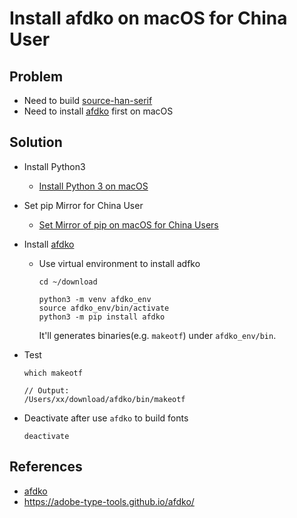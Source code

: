 # Install afdko on macOS for China User

## Problem
* Need to build [source-han-serif](https://github.com/adobe-fonts/source-han-serif)
* Need to install [afdko](https://github.com/adobe-type-tools/afdko/) first on macOS

## Solution
* Install Python3
  * [Install Python 3 on macOS](https://github.com/northbright/Notes/blob/master/python/install-python3-on-macos.md)

* Set pip Mirror for China User
  * [Set Mirror of pip on macOS for China Users](https://github.com/northbright/Notes/blob/master/python/set-mirror-of-pip-on-macos-for-china-users.md)

* Install [afdko](https://github.com/adobe-type-tools/afdko/)

  * Use virtual environment to install adfko

    ```shell
    cd ~/download

    python3 -m venv afdko_env
    source afdko_env/bin/activate
    python3 -m pip install afdko
    ```

    It'll generates binaries(e.g. `makeotf`) under `afdko_env/bin`.

* Test

  ```shell
  which makeotf

  // Output:
  /Users/xx/download/afdko/bin/makeotf
  ```

* Deactivate after use `afdko` to build fonts

  ```shell
  deactivate
  ```

## References
* [afdko](https://github.com/adobe-type-tools/afdko/)
* <https://adobe-type-tools.github.io/afdko/>
